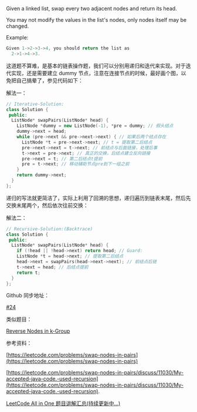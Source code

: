 Given a linked list, swap every two adjacent nodes and return its head.

You may not modify the values in the list's nodes, only nodes itself may be changed.

Example:

```cpp
Given 1->2->3->4, you should return the list as
  2->1->4->3.
```

这道题不算难，是基本的链表操作题，我们可以分别用递归和迭代来实现。对于迭代实现，还是需要建立 dummy 节点，注意在连接节点的时候，最好画个图，以免把自己搞晕了，参见代码如下：

解法一：

```cpp
// Iterative-Solution:
class Solution {
 public:
  ListNode* swapPairs(ListNode* head) {
    ListNode *dummy = new ListNode(-1), *pre = dummy; // 假头结点
    dummy->next = head;
    while (pre->next && pre->next->next) { // 如果后两个结点存在
      ListNode *t = pre->next->next; // t = 提取第二后结点
      pre->next->next = t->next; // 前结点与后面链接，处理后事
      t->next = pre->next; // 真正的交换，后结点建立反向链接
      pre->next = t; // 第二后结点t提前
      pre = t->next; // 移动辅助节点pre到下一组之前
    }
    return dummy->next;
  }
};
```

递归的写法就更简洁了，实际上利用了回溯的思想，递归遍历到链表末尾，然后先交换末尾两个，然后依次往前交换：

解法二：

```cpp
// Recursive-Solution:(Backtrace)
class Solution {
 public:
  ListNode* swapPairs(ListNode* head) {
    if (!head || !head->next) return head; // Guard:
    ListNode *t = head->next; // 提取第二后结点
    head->next = swapPairs(head->next->next); // 前结点后链
    t->next = head; // 后结点提前
    return t;
  }
};
```

Github 同步地址：

[#24](https://github.com/grandyang/leetcode/issues/24)

类似题目：

[Reverse Nodes in k-Group](http://www.cnblogs.com/grandyang/p/4441324.html)

参考资料：

[https://leetcode.com/problems/swap-nodes-in-pairs](https://leetcode.com/problems/swap-nodes-in-pairs)

[https://leetcode.com/problems/swap-nodes-in-pairs/discuss/11030/My-accepted-java-code.-used-recursion](https://leetcode.com/problems/swap-nodes-in-pairs/discuss/11030/My-accepted-java-code.-used-recursion).

[LeetCode All in One 题目讲解汇总(持续更新中...)](http://www.cnblogs.com/grandyang/p/4606334.html)